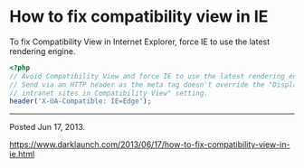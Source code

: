 # How to fix compatibility view in IE

To fix Compatibility View in Internet Explorer, force IE to use the latest rendering engine.

```php
<?php
// Avoid Compatibility View and force IE to use the latest rendering engine.
// Send via an HTTP header as the meta tag doesn't override the "Display
// intranet sites in Compatibility View" setting.
header('X-UA-Compatible: IE=Edge');
```

---

Posted Jun 17, 2013.

https://www.darklaunch.com/2013/06/17/how-to-fix-compatibility-view-in-ie.html